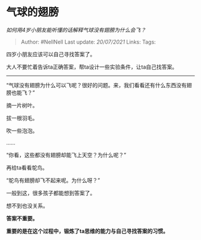 # 气球的翅膀
*如何用4岁小朋友能听懂的话解释气球没有翅膀为什么会飞？*

> Author: #NellNell 
Last update: *20/07/2021* 
Links:
Tags: 

四岁小朋友应该可以自己寻找答案了。

大人不要忙着告诉ta正确答案，帮ta设计一些实验条件，让ta自己找答案。

---

“气球没有翅膀为什么可以飞呢？很好的问题。来，我们看看还有什么东西没有翅膀也能飞？”

摘一片树叶。

拔一根羽毛。

吹一些泡泡。

……

“你看，这些都没有翅膀却能飞上天空？为什么呢？”

再给ta看看鸵鸟。

“鸵鸟有翅膀却飞不起来呢。为什么呀？”

一般到这，很多孩子都能想到答案了。

想不到也没关系。

**答案不重要。**

**重要的是在这个过程中，锻炼了ta思维的能力与自己寻找答案的习惯。**

  
  
